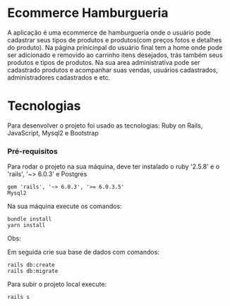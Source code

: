 # Ecommerce Hamburgueria
A aplicação é uma ecommerce de hamburgueria onde o usuário pode cadastrar seus tipos de produtos e produtos(com preços fotos e detalhes do produto). Na página prinicinpal do usuário final tem a home onde pode ser adicionado e removido ao carrinho itens desejados, trás também seus produtos e tipos de produtos. Na sua area administrativa pode ser cadastrado produtos e acompanhar suas vendas, usuários cadastrados, administradores cadastrados e etc.

# Tecnologias

Para desenvolver o projeto foi usado as tecnologias: Ruby on Rails, JavaScript, Mysql2 e Bootstrap

### Pré-requisitos

Para rodar o projeto na sua máquina, deve ter instalado o ruby '2.5.8' e o 'rails', '~> 6.0.3' e Postgres

```
gem 'rails', '~> 6.0.3', '>= 6.0.3.5'
Mysql2 
```

Na sua máquina execute os comandos:
```
bundle install
yarn install
```

Obs:  
 

Em seguida crie sua base de dados com comandos:

```
rails db:create
rails db:migrate
```


Para subir o projeto local execute:
```
rails s
```

